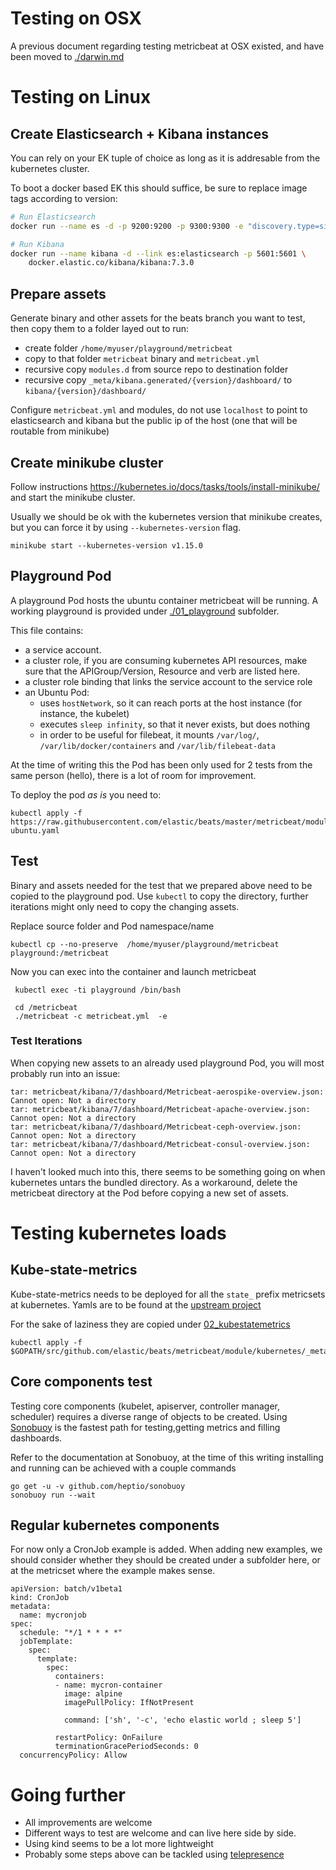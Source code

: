 # Testing on OSX

A previous document regarding testing metricbeat at OSX existed, and have been moved to [./darwin.md](darwin.md)

# Testing on Linux

## Create Elasticsearch + Kibana instances

You can rely on your EK tuple of choice as long as it is addresable from the kubernetes cluster.

To boot a docker based EK this should suffice, be sure to replace image tags according to version:

```bash
# Run Elasticsearch
docker run --name es -d -p 9200:9200 -p 9300:9300 -e "discovery.type=single-node" docker.elastic.co/elasticsearch/elasticsearch:7.3.0

# Run Kibana
docker run --name kibana -d --link es:elasticsearch -p 5601:5601 \
    docker.elastic.co/kibana/kibana:7.3.0
```

## Prepare assets

Generate binary and other assets for the beats branch you want to test, then copy them to a folder layed out to run:

- create folder `/home/myuser/playground/metricbeat`
- copy to that folder `metricbeat` binary and `metricbeat.yml`
- recursive copy `modules.d` from source repo to destination folder
- recursive copy `_meta/kibana.generated/{version}/dashboard/` to `kibana/{version}/dashboard/`

Configure `metricbeat.yml` and modules, do not use `localhost` to point to elasticsearch and kibana but the public ip of the host (one that will be routable from minikube)


## Create minikube cluster

Follow instructions https://kubernetes.io/docs/tasks/tools/install-minikube/ and start the minikube cluster.

Usually we should be ok with the kubernetes version that minikube creates, but you can force it by using `--kubernetes-version` flag.

```
minikube start --kubernetes-version v1.15.0
```

## Playground Pod

A playground Pod hosts the ubuntu container metricbeat will be running. A working playground is provided under [./01_playground](./01_playground) subfolder.

This file contains:

- a service account.
- a cluster role, if you are consuming kubernetes API resources, make sure that the APIGroup/Version, Resource and verb are listed here.
- a cluster role binding that links the service account to the service role
- an Ubuntu Pod:
  - uses `hostNetwork`, so it can reach ports at the host instance (for instance, the kubelet)
  - executes `sleep infinity`, so that it never exists, but does nothing
  - in order to be useful for filebeat, it mounts `/var/log/`, `/var/lib/docker/containers` and `/var/lib/filebeat-data`

At the time of writing this the Pod has been only used for 2 tests from the same person (hello), there is a lot of room for improvement.

To deploy the pod _as is_ you need to:

```
kubectl apply -f https://raw.githubusercontent.com/elastic/beats/master/metricbeat/module/kubernetes/_meta/test/docs/01_playground/playground-ubuntu.yaml
```

## Test


Binary and assets needed for the test that we prepared above need to be copied to the playground pod. Use `kubectl` to copy the directory, further iterations might only need to copy the changing assets.

Replace source folder and Pod namespace/name

```
kubectl cp --no-preserve  /home/myuser/playground/metricbeat playground:/metricbeat
```

Now you can exec into the container and launch metricbeat

```
 kubectl exec -ti playground /bin/bash

 cd /metricbeat
 ./metricbeat -c metricbeat.yml  -e

 ```

### Test Iterations

When copying new assets to an already used playground Pod, you will most probably run into an issue:
```
tar: metricbeat/kibana/7/dashboard/Metricbeat-aerospike-overview.json: Cannot open: Not a directory
tar: metricbeat/kibana/7/dashboard/Metricbeat-apache-overview.json: Cannot open: Not a directory
tar: metricbeat/kibana/7/dashboard/Metricbeat-ceph-overview.json: Cannot open: Not a directory
tar: metricbeat/kibana/7/dashboard/Metricbeat-consul-overview.json: Cannot open: Not a directory
```

I haven't looked much into this, there seems to be something going on when kubernetes untars the bundled directory. As a workaround, delete the metricbeat directory at the Pod before copying a new set of assets.

# Testing kubernetes loads

## Kube-state-metrics

Kube-state-metrics needs to be deployed for all the `state_` prefix metricsets at kubernetes. Yamls are to be found at the [upstream project](https://github.com/kubernetes/kube-state-metrics/tree/master/kubernetes)

For the sake of laziness they are copied under [02_kubestatemetrics](./02_kubestatemetrics)

```
kubectl apply -f $GOPATH/src/github.com/elastic/beats/metricbeat/module/kubernetes/_meta/test/docs/02_kubestatemetrics/1.7.0
```

## Core components test

Testing core components (kubelet, apiserver, controller manager, scheduler) requires a diverse range of objects to be created. Using [Sonobuoy](https://github.com/heptio/sonobuoy) is the fastest path for testing,getting metrics and filling dashboards.

Refer to the documentation at Sonobuoy, at the time of this writing installing and running can be achieved with a couple commands

```
go get -u -v github.com/heptio/sonobuoy
sonobuoy run --wait
```

## Regular kubernetes components

For now only a CronJob example is added.
When adding new examples, we should consider whether they should be created under a subfolder here, or at the metricset where the example makes sense.

```
apiVersion: batch/v1beta1
kind: CronJob
metadata:
  name: mycronjob
spec:
  schedule: "*/1 * * * *"
  jobTemplate:
    spec:
      template:
        spec:
          containers:
          - name: mycron-container
            image: alpine
            imagePullPolicy: IfNotPresent
            
            command: ['sh', '-c', 'echo elastic world ; sleep 5']
    
          restartPolicy: OnFailure
          terminationGracePeriodSeconds: 0
  concurrencyPolicy: Allow
```

# Going further

- All improvements are welcome
- Different ways to test are welcome and can live here side by side.
- Using kind seems to be a lot more lightweight
- Probably some steps above can be tackled using [telepresence](https://www.telepresence.io/)



